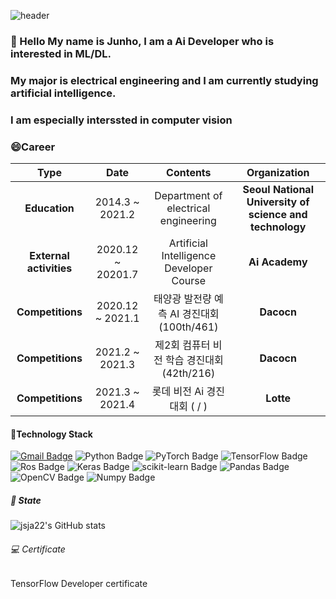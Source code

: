 
![header](https://capsule-render.vercel.app/api?type=wave&color=auto&height=150&section=header&text=Ai%20Developer&fontSize=60)

### 👋 Hello My name is Junho, I am a Ai Developer who is interested in ML/DL. 
###    My major is electrical engineering and I am currently studying artificial intelligence.
###    I am especially interssted in computer vision
####

### 😄Career

| **Type** | **Date** | **Contents** | **Organization** |
|:--------:|:--------:|:---------:|:---------:|
| **Education** | 2014.3 ~ 2021.2 | Department of electrical engineering | **Seoul National University of science and technology** |
| **External activities** | 2020.12 ~ 20201.7 | Artificial Intelligence Developer Course  | **Ai Academy** |
| **Competitions** | 2020.12 ~ 2021.1 | 태양광 발전량 예측 AI 경진대회 (100th/461) | **Dacocn** |  
| **Competitions** | 2021.2 ~ 2021.3  | 제2회 컴퓨터 비전 학습 경진대회 (42th/216) | **Dacocn** |
| **Competitions** | 2021.3 ~ 2021.4  | 롯데 비전 Ai 경진대회 (   /   ) | **Lotte** |

#### 🔭Technology Stack
[![Gmail Badge](https://img.shields.io/badge/Gmail-d14836?style=flat-square&logo=Gmail&logoColor=white&link=mailto:junhoo6808@gmail.com)](mailto:junhoo68081@gmail.com)
![Python Badge](https://img.shields.io/badge/Python-3776AB?style=flat-square&logo=Python&logoColor=blue)
![PyTorch Badge](https://img.shields.io/badge/PyTorch-EE4C2C?style=flat-square&logo=PyTorchg&logoColor=red)
![TensorFlow Badge](https://img.shields.io/badge/TensorFlow-FF6F00?style=flat-square&logo=TensorFlow&logoColor=orange)
![Ros Badge](https://img.shields.io/badge/Ros-22314E?style=flat-square&logo=Ros&logoColor=blue)
![Keras Badge](https://img.shields.io/badge/Keras-D00000?style=flat-square&logo=Keras&logoColor=red)
![scikit-learn Badge](https://img.shields.io/badge/scikit%20learn-F7931E?style=flat-square&logo=scikit-learn&logoColor=yellow)
![Pandas Badge](https://img.shields.io/badge/Pandas-150458?style=flat-square&logo=Pandas&logoColor=blue)
![OpenCV Badge](https://img.shields.io/badge/OpenCV-5C3EE8?style=flat-square&logo=OpenCV&logoColor=green)
![Numpy Badge](https://img.shields.io/badge/NumPy-013243?style=flat-square&logo=Numpy&logoColor=blue)

#####  🌱 State
![jsja22's GitHub stats](https://github-readme-stats.vercel.app/api?username=jsja22&show_icons=true)

###### 💻 Certificate
   TensorFlow Developer certificate



<!--
**jsja22/jsja22** is a ✨ _special_ ✨ repository because its `README.md` (this file) appears on your GitHub profile.

Here are some ideas to get you started:

- 🔭 I’m currently working on ...
- 🌱 I’m currently learning ...
- 👯 I’m looking to collaborate on ...
- 🤔 I’m looking for help with ...
- 💬 Ask me about ...
- 📫 How to reach me: ...
- 😄 Pronouns: ...
- ⚡ Fun fact: ...
-->
